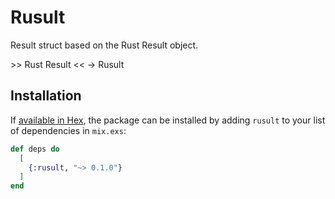 # Rusult

Result struct based on the Rust Result object.
  
\>\> Rust Result << -> Rusult

## Installation

If [available in Hex](https://hex.pm/docs/publish), the package can be installed
by adding `rusult` to your list of dependencies in `mix.exs`:

```elixir
def deps do
  [
    {:rusult, "~> 0.1.0"}
  ]
end
```
